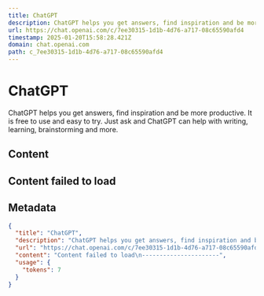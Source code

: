 ```yaml
---
title: ChatGPT
description: ChatGPT helps you get answers, find inspiration and be more productive. It is free to use and easy to try. Just ask and ChatGPT can help with writing, learning, brainstorming and more.
url: https://chat.openai.com/c/7ee30315-1d1b-4d76-a717-08c65590afd4
timestamp: 2025-01-20T15:58:28.421Z
domain: chat.openai.com
path: c_7ee30315-1d1b-4d76-a717-08c65590afd4
---
```


# ChatGPT


ChatGPT helps you get answers, find inspiration and be more productive. It is free to use and easy to try. Just ask and ChatGPT can help with writing, learning, brainstorming and more.


## Content

Content failed to load
----------------------

## Metadata

```json
{
  "title": "ChatGPT",
  "description": "ChatGPT helps you get answers, find inspiration and be more productive. It is free to use and easy to try. Just ask and ChatGPT can help with writing, learning, brainstorming and more.",
  "url": "https://chat.openai.com/c/7ee30315-1d1b-4d76-a717-08c65590afd4",
  "content": "Content failed to load\n----------------------",
  "usage": {
    "tokens": 7
  }
}
```
